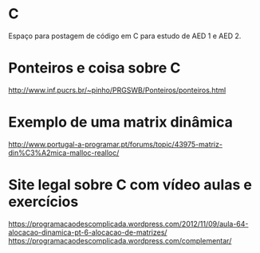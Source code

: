 # C

Espaço para postagem de código em C para estudo de AED 1 e AED 2.

# Ponteiros e coisa sobre C

http://www.inf.pucrs.br/~pinho/PRGSWB/Ponteiros/ponteiros.html

# Exemplo de uma matrix dinâmica

http://www.portugal-a-programar.pt/forums/topic/43975-matriz-din%C3%A2mica-malloc-realloc/

# Site legal sobre C com vídeo aulas e exercícios

https://programacaodescomplicada.wordpress.com/2012/11/09/aula-64-alocacao-dinamica-pt-6-alocacao-de-matrizes/
https://programacaodescomplicada.wordpress.com/complementar/

